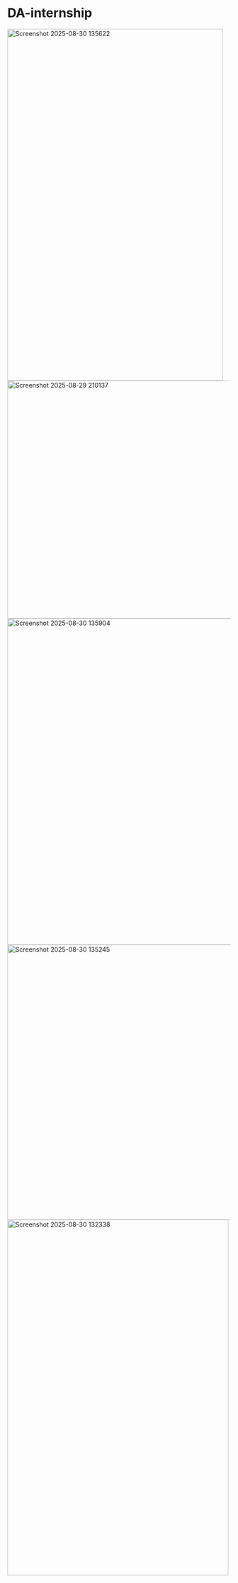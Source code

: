 # DA-internship
<img width="487" height="794" alt="Screenshot 2025-08-30 135622" src="https://github.com/user-attachments/assets/10624239-16f4-475d-84ba-428a4c913786" />
<img width="956" height="537" alt="Screenshot 2025-08-29 210137" src="https://github.com/user-attachments/assets/ba7771f4-41ed-402d-a6fb-87a6b025a229" />
<img width="783" height="737" alt="Screenshot 2025-08-30 135904" src="https://github.com/user-attachments/assets/f70d0d39-924f-46d3-aff0-fdeee784ebbc" />
<img width="880" height="621" alt="Screenshot 2025-08-30 135245" src="https://github.com/user-attachments/assets/7801c973-a6e0-4029-8886-58f82272d2de" />
<img width="499" height="803" alt="Screenshot 2025-08-30 132338" src="https://github.com/user-attachments/assets/cafd35ed-595f-4ed3-8660-2b1dc18751cf" />
